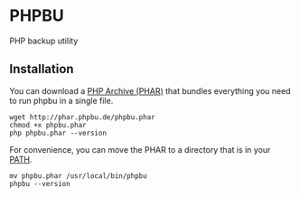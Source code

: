 # PHPBU

PHP backup utility

## Installation

You can download a [PHP Archive (PHAR)](http://php.net/phar) that bundles everything you need to run phpbu in a single file.

    wget http://phar.phpbu.de/phpbu.phar
    chmod +x phpbu.phar
    php phpbu.phar --version

For convenience, you can move the PHAR to a directory that is in your [PATH](http://en.wikipedia.org/wiki/PATH_%28variable%29).

    mv phpbu.phar /usr/local/bin/phpbu
    phpbu --version

